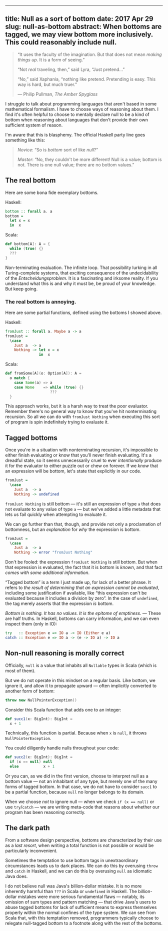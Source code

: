 --------------------------------------------------------------------------------
title:     Null as a sort of bottom
date:      2017 Apr 29
slug:      null-as-bottom
abstract:  When bottoms are tagged, we may view bottom more inclusively.
           This could reasonably include null.
--------------------------------------------------------------------------------

> “It uses the faculty of the imagination. But that does not mean *making things
> up*. It is a form of seeing.”
>
> “Not *real* traveling, then,” said Lyra, “Just pretend...”
>
> “No,” said Xaphania, “nothing like pretend. Pretending is easy. This way is
> hard, but much truer.”
>
> — Philip Pullman, *The Amber Spyglass*

I struggle to talk about programming languages that aren't based in some
mathematical formalism. I have to choose ways of reasoning about them. I find
it's often helpful to choose to mentally declare null to be a kind of bottom
when reasoning about languages that don't provide their own sufficient system of
reason.

I'm aware that this is blasphemy. The official Haskell party line goes something
like this:

> *Novice*: “So is *bottom* sort of like *null*?”
>
> *Master*: “No, they couldn't be more different! Null is a value; bottom is
  not. There is one null value; there are no bottom values.”

## The real bottom

Here are some bona fide exemplary bottoms.

Haskell:

```haskell
bottom :: forall a. a
bottom =
  let x = x
  in  x
```

Scala:

```scala
def bottom[A]: A = {
  while (true) {}
  ???
}
```

Non-terminating evaluation. The infinite loop. That possibility lurking in all
Turing-complete systems, that exciting consequence of the undecidability of the
*Entscheidungsproblem*. It is a fascinating and irksome reality. If you
understand what this is and why it must be, be proud of your knowledge. But keep
going.

### The real bottom is annoying.

Here are some partial functions, defined using the bottoms I showed above.

Haskell:

```haskell
fromJust :: forall a. Maybe a -> a
fromJust =
  \case
    Just a  -> a
    Nothing -> let x = x
               in  x
```

Scala:

```scala
def fromSome[A](o: Option[A]): A =
  o match {
    case Some(a) => a
    case None    => while (true) {}
                    ???
  }
```

This approach works, but it is a harsh way to treat the poor evaluator. Remember
there's no general way to know that you've hit nonterminating recursion. So all
we can do with `fromJust Nothing` when executing this sort of program is spin
indefinitely trying to evaluate it.

## Tagged bottoms

Once you're in a situation with nonterminating recursion, it's impossible to
either finish evaluating or know that you'll never finish evaluating. It's a
dreadful state, so it seems unnecessarily cruel to ever *intentionally* produce
it for the evaluator to either puzzle out or chew on forever. If we *know* that
an expression will be bottom, let's state that explicitly in our code.

```haskell
fromJust =
  \case
    Just a  -> a
    Nothing -> undefined
```

`fromJust Nothing` is still bottom — it's still an expression of type `a` that
does not evaluate to any value of type `a` — but we've added a little metadata
that lets us fail quickly when attempting to evaluate it.

We can go further than that, though, and provide not only a proclamation of
bottomness, but an *explanation* for *why* the expression is bottom.

```haskell
fromJust =
  \case
    Just a  -> a
    Nothing -> error "fromJust Nothing"
```

Don't be fooled: the expression `fromJust Nothing` is still bottom. But when
that expression is evaluated, the fact that it is bottom is *known*, and that
fact *comes with some additional information*.

“Tagged bottom” is a term I just made up, for lack of a better phrase. It refers
to *the result of determining that an expression cannot be evaluated*, including
some justification if available, like “this expression can't be evaluated
because it includes a division by zero”. In the case of `undefined`, the tag
merely asserts that the expression *is* bottom.

*Bottom is nothing. It has no values. It is the epitome of emptiness.* — These
are half truths. In Haskell, bottoms can carry information, and we can even
inspect them (only in IO):

```haskell
try   :: Exception e => IO a -> IO (Either e a)
catch :: Exception e => IO a -> (e -> IO a) -> IO a
```

## Non-null reasoning is morally correct

Officially, `null` is a value that inhabits all `Nullable` types in Scala (which
is most of them).

But we do not operate in this mindset on a regular basis. Like bottom, we ignore
it, and allow it to propagate upward — often implicitly converted to
another form of bottom:

```scala
throw new NullPointerException()
```

Consider this Scala function that adds one to an integer:

```scala
def succ1(x: BigInt): BigInt =
  x + 1
```

Technically, this function is partial. Because when `x` is `null`, it throws
`NullPointerException`.

You could diligently handle nulls throughout your code:

```scala
def succ2(x: BigInt): BigInt =
  if (x == null) null
  else           x + 1
```

Or you can, as we did in the first version, choose to interpret null as a bottom
value — not an inhabitant of any type, but merely one of the many forms of
tagged bottom. In that case, we do not have to consider `succ1` to be a partial
function, because `null` no longer belongs to its domain.

When we choose *not* to ignore null — when we check `if (x == null)` or use
`try`/`catch` — we are writing meta-code that reasons about whether our program
has been reasoning correctly.

## The dark path

From a software design perspective, bottoms are characterized by their use as a
*last resort*, when writing a total function is not possible or would be
particularly inconvenient.

Sometimes the temptation to use bottom tags in unextraordinary circumstances
leads us to dark places. We can do this by overusing `throw` and `catch` in
Haskell, and we can do this by overusing `null` as idiomatic Java does.

I do not believe null was Java's billion-dollar mistake. It is no more
inherently harmful than `???` in Scala or `undefined` in Haskell. The
billion-dollar mistakes were more serious fundamental flaws — notably, its
omission of sum types and pattern matching — that drive Java's users to abuse
tagged bottoms for lack of sufficient means to express themselves properly
within the normal confines of the type system. We can see from Scala that, with
this temptation removed, programmers typically choose to relegate null-tagged
bottom to a footnote along with the rest of the bottoms.
